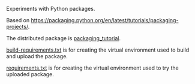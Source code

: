 Experiments with Python packages.

Based on https://packaging.python.org/en/latest/tutorials/packaging-projects/.

The distributed package is [packaging_tutorial](packaging_tutorial).

[build-requirements.txt](build-requirements.txt) is for creating the virtual environment used to build and upload the package.

[requirements.txt](requirements.txt) is for creating the virtual environment used to try the uploaded package.
